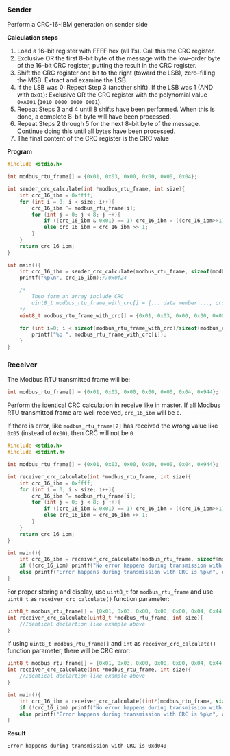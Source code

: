 ### Sender

Perform a CRC-16-IBM generation on sender side

**Calculation steps**

1. Load a 16–bit register with FFFF hex (all 1’s). Call this the CRC register.
2. Exclusive OR the first 8–bit byte of the message with the low–order byte of the 16–bit CRC register, putting the result in the CRC register.
3. Shift the CRC register one bit to the right (toward the LSB), zero–filling the MSB. Extract and examine the LSB.
4. If the LSB was 0: Repeat Step 3 (another shift).
If the LSB was 1 (AND with ``0x01``): Exclusive OR the CRC register with the polynomial value ``0xA001`` (``1010 0000 0000 0001``).
5. Repeat Steps 3 and 4 until 8 shifts have been performed. When this is done, a complete 8–bit byte will have been
processed.
6. Repeat Steps 2 through 5 for the next 8–bit byte of the message. Continue doing this until all bytes have been processed.
7. The final content of the CRC register is the CRC value

**Program**

```c
#include <stdio.h>

int modbus_rtu_frame[] = {0x01, 0x03, 0x00, 0x00, 0x00, 0x04};

int sender_crc_calculate(int *modbus_rtu_frame, int size){
    int crc_16_ibm = 0xffff;
    for (int i = 0; i < size; i++){
        crc_16_ibm ^= modbus_rtu_frame[i];
        for (int j = 0; j < 8; j ++){
            if ((crc_16_ibm & 0x01) == 1) crc_16_ibm = ((crc_16_ibm>>1)^0xa001);
            else crc_16_ibm = crc_16_ibm >> 1;
        }
    }
    return crc_16_ibm;
}

int main(){
    int crc_16_ibm = sender_crc_calculate(modbus_rtu_frame, sizeof(modbus_rtu_frame)/sizeof(modbus_rtu_frame[0]));
    printf("%p\n", crc_16_ibm);//0x0f24

    /*
        Then form an array include CRC
        uint8_t modbus_rtu_frame_with_crc[] = {... data member ..., crc_low_byte, crc_high_byte};
    */
    uint8_t modbus_rtu_frame_with_crc[] = {0x01, 0x03, 0x00, 0x00, 0x00, 0x04, crc_16_ibm, crc_16_ibm>>8};

    for (int i=0; i < sizeof(modbus_rtu_frame_with_crc)/sizeof(modbus_rtu_frame_with_crc[0]); i++){
        printf("%p ", modbus_rtu_frame_with_crc[i]);
    }
}
```
### Receiver

The Modbus RTU transmitted frame will be: 

```c
int modbus_rtu_frame[] = {0x01, 0x03, 0x00, 0x00, 0x00, 0x04, 0x944};
```

Perform the identical CRC calculation in receive like in master. If all Modbus RTU transmitted frame are well received, ``crc_16_ibm`` will be ``0``.

If there is error, like ``modbus_rtu_frame[2]`` has received the wrong value like ``0x05`` (instead of ``0x00``), then CRC will not be ``0``

```c
#include <stdio.h>
#include <stdint.h>

int modbus_rtu_frame[] = {0x01, 0x03, 0x00, 0x00, 0x00, 0x04, 0x944};

int receiver_crc_calculate(int *modbus_rtu_frame, int size){
    int crc_16_ibm = 0xffff;
    for (int i = 0; i < size; i++){
        crc_16_ibm ^= modbus_rtu_frame[i];
        for (int j = 0; j < 8; j ++){
            if ((crc_16_ibm & 0x01) == 1) crc_16_ibm = ((crc_16_ibm>>1)^0xa001);
            else crc_16_ibm = crc_16_ibm >> 1;
        }
    }
    return crc_16_ibm;
}

int main(){
    int crc_16_ibm = receiver_crc_calculate(modbus_rtu_frame, sizeof(modbus_rtu_frame)/sizeof(modbus_rtu_frame[0]));
    if (!crc_16_ibm) printf("No error happens during transmission with CRC is %d", crc_16_ibm);
    else printf("Error happens during transmission with CRC is %p\n", crc_16_ibm);
}
```
For proper storing and display, use ``uint8_t`` for ``modbus_rtu_frame`` and use ``uint8_t`` as ``receiver_crc_calculate()`` function parameter:

```c
uint8_t modbus_rtu_frame[] = {0x01, 0x03, 0x00, 0x00, 0x00, 0x04, 0x44, 0x09};
int receiver_crc_calculate(uint8_t *modbus_rtu_frame, int size){
    //Identical declartion like example above
}    
```

If using ``uint8_t modbus_rtu_frame[]`` and ``int`` as ``receiver_crc_calculate()`` function parameter, there will be CRC error:

```c
uint8_t modbus_rtu_frame[] = {0x01, 0x03, 0x00, 0x00, 0x00, 0x04, 0x44, 0x09};
int receiver_crc_calculate(int *modbus_rtu_frame, int size){
    //Identical declartion like example above
}    

int main(){
    int crc_16_ibm = receiver_crc_calculate((int*)modbus_rtu_frame, sizeof(modbus_rtu_frame)/sizeof(modbus_rtu_frame[0]));
    if (!crc_16_ibm) printf("No error happens during transmission with CRC is %d", crc_16_ibm);
    else printf("Error happens during transmission with CRC is %p\n", crc_16_ibm);
}
```
**Result**

```
Error happens during transmission with CRC is 0xd040
```
